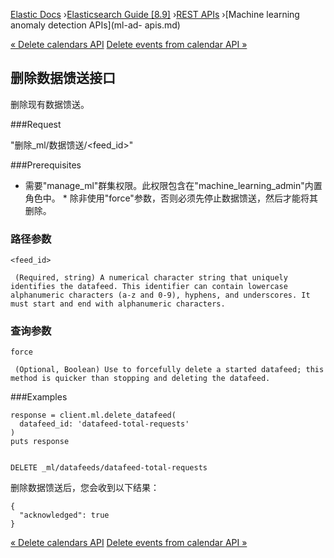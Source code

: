 

[Elastic Docs](/guide/) ›[Elasticsearch Guide [8.9]](index.md) ›[REST
APIs](rest-apis.md) ›[Machine learning anomaly detection APIs](ml-ad-
apis.md)

[« Delete calendars API](ml-delete-calendar.md) [Delete events from calendar
API »](ml-delete-calendar-event.md)

## 删除数据馈送接口

删除现有数据馈送。

###Request

"删除_ml/数据馈送/<feed_id>"

###Prerequisites

* 需要"manage_ml"群集权限。此权限包含在"machine_learning_admin"内置角色中。  * 除非使用"force"参数，否则必须先停止数据馈送，然后才能将其删除。

### 路径参数

`<feed_id>`

     (Required, string) A numerical character string that uniquely identifies the datafeed. This identifier can contain lowercase alphanumeric characters (a-z and 0-9), hyphens, and underscores. It must start and end with alphanumeric characters. 

### 查询参数

`force`

     (Optional, Boolean) Use to forcefully delete a started datafeed; this method is quicker than stopping and deleting the datafeed. 

###Examples

    
    
    response = client.ml.delete_datafeed(
      datafeed_id: 'datafeed-total-requests'
    )
    puts response
    
    
    DELETE _ml/datafeeds/datafeed-total-requests

删除数据馈送后，您会收到以下结果：

    
    
    {
      "acknowledged": true
    }

[« Delete calendars API](ml-delete-calendar.md) [Delete events from calendar
API »](ml-delete-calendar-event.md)

